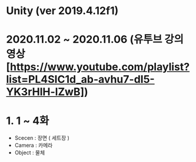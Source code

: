 # Unity (ver 2019.4.12f1)

  # 2020.11.02 ~ 2020.11.06 (유투브 강의 영상 [https://www.youtube.com/playlist?list=PL4SIC1d_ab-avhu7-dI5-YK3rHlH-lZwB])
   # 1. 1 ~ 4화
   - Scecen : 장면 ( 세트장 )
   - Camera : 카메라
   - Object : 물체